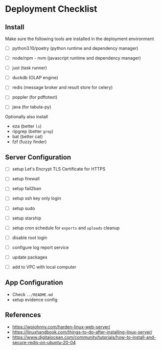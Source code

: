 # Deployment Checklist

## Install

Make sure the following tools are installed in the deployment environment

- [ ] python3.10/poetry (python runtime and dependency manager)
- [ ] node/npm - nvm (javascript runtime and dependency manager)
- [ ] just (task runner)
- [ ] duckdb (OLAP engine)
- [ ] redis (message broker and result store for celery)
- [ ] poppler (for pdftotext)
- [ ] java (for tabula-py)


Optionally also install

- eza (better `ls`)
- ripgrep (better `grep`)
- bat (better cat)
- fzf (fuzzy finder)


## Server Configuration

- [ ] setup Let's Encrypt TLS Certificate for HTTPS
- [ ] setup firewall
- [ ] setup fail2ban
- [ ] setup ssh key only login
- [ ] setup sudo
- [ ] setup starship
- [ ] setup cron schedule for `exports` and `uploads` cleanup
- [ ] disable root login
- [ ] configure log report service
- [ ] update packages
- [ ] add to VPC with local computer


## App Configuration

- Check `../README.md`
- setup evidence config


## References

- https://wpjohnny.com/harden-linux-web-server/
- https://linuxhandbook.com/things-to-do-after-installing-linux-server/
- https://www.digitalocean.com/community/tutorials/how-to-install-and-secure-redis-on-ubuntu-20-04
